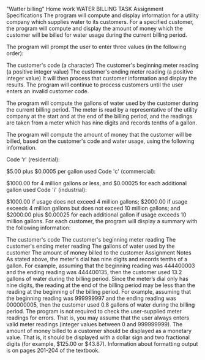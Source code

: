 "Watter billing" Home work
WATER BILLING TASK
Assignment Specifications
The program will compute and display information for a utility company which supplies water to its customers. For a specified customer, the program will compute and display the amount of money which the customer will be billed for water usage during the current billing period.

The program will prompt the user to enter three values (in the following order):

The customer's code (a character)
The customer's beginning meter reading (a positive integer value)
The customer's ending meter reading (a positive integer value)
It will then process that customer information and display the results. The program will continue to process customers until the user enters an invalid customer code.

The program will compute the gallons of water used by the customer during the current billing period. The meter is read by a representative of the utility company at the start and at the end of the billing period, and the readings are taken from a meter which has nine digits and records tenths of a gallon.

The program will compute the amount of money that the customer will be billed, based on the customer's code and water usage, using the following information.

Code 'r' (residential):

 $5.00 plus $0.0005 per gallon used
Code 'c' (commercial):

 $1000.00 for 4 million gallons or less, and $0.00025 for each additional gallon used
Code 'i' (industrial):

 $1000.00 if usage does not exceed 4 million gallons; 
 $2000.00 if usage exceeds 4 million gallons but does not exceed 10 million gallons; 
 and $2000.00 plus $0.00025 for each additional gallon if usage exceeds 10 million gallons.
For each customer, the program will display a summary with the following information:

The customer's code
The customer's beginning meter reading
The customer's ending meter reading
The gallons of water used by the customer
The amount of money billed to the customer
Assignment Notes
As stated above, the meter's dial has nine digits and records tenths of a gallon. For example, assuming that the beginning reading was 444400003 and the ending reading was 444400135, then the customer used 13.2 gallons of water during the billing period.
Since the meter’s dial only has nine digits, the reading at the end of the billing period may be less than the reading at the beginning of the billing period. For example, assuming that the beginning reading was 999999997 and the ending reading was 000000005, then the customer used 0.8 gallons of water during the billing period.
The program is not required to check the user-supplied meter readings for errors. That is, you may assume that the user always enters valid meter readings (integer values between 0 and 999999999).
The amount of money billed to a customer should be displayed as a monetary value. That is, it should be displayed with a dollar sign and two fractional digits (for example, $125.00 or $43.87). Information about formatting output is on pages 201-204 of the textbook.
